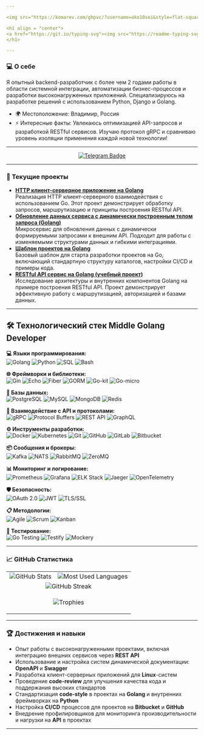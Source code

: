 ```yaml
---

<img src="https://komarev.com/ghpvc/?username=ako10sei&style=flat-square&color=blue" alt="Profile Views" />

<h1 align = "center">
<a href="https://git.io/typing-svg"><img src="https://readme-typing-svg.demolab.com?font=Fira+Code&size=90&duration=2000&pause=1000&color=1FF724&background=000000F0&center=true&vCenter=true&multiline=true&width=1920&height=384&lines=Привет!;Меня+зовут+Александр+;Golang+developer" alt="Typing SVG" /></a>
</h1>

---
```


### 💻 О себе
Я опытный backend-разработчик с более чем 2 годами работы в области системной интеграции, автоматизации бизнес-процессов и разработки высоконагруженных приложений. Специализируюсь на разработке решений с использованием Python, Django и Golang.

- 🌍 Местоположение: Владимир, Россия
- ⚡ Интересные факты: Увлекаюсь оптимизацией API-запросов и разработкой RESTful сервисов. Изучаю протокол gRPC и сравниваю уровень изоляции применения каждой новой технологии!

---

<p align="center">
  <a href="https://t.me/akkkotensssei">
    <img src="https://img.shields.io/badge/-Telegram-2CA5E0?style=flat&logo=telegram&logoColor=white" alt="Telegram Badge" />
  </a>
</p>

---

<h3>🚀 Текущие проекты</h3>

<ul>
  <li>
    <strong><a href="https://github.com/ako10sei/goHTTP">HTTP клиент-серверное приложение на Golang</a></strong><br>
    Реализация HTTP клиент-серверного взаимодействия с использованием Go. Этот проект демонстрирует обработку запросов, маршрутизацию и принципы построения RESTful API.
  </li>
  <li>
    <strong><a href="https://github.com/ako10sei/updateDataService">Обновление данных сервиса с динамически построенным телом запроса (Golang)</a></strong><br>
    Микросервис для обновления данных с динамически формируемыми запросами к внешним API. Подходит для работы с изменяемыми структурами данных и гибкими интеграциями.
  </li>
  <li>
    <strong><a href="https://github.com/ako10sei/GolangBaseTemplate">Шаблон проектов на Golang</a></strong><br>
    Базовый шаблон для старта разработки проектов на Go, включающий стандартную структуру каталогов, настройки CI/CD и примеры кода.
  </li>
  <li>
    <strong><a href="https://github.com/ako10sei/RESTFullGolang">RESTful API сервис на Golang (учебный проект)</a></strong><br>
    Исследование архитектуры и внутренних компонентов Golang на примере построения RESTful API. Проект демонстрирует эффективную работу с маршрутизацией, авторизацией и базами данных.
  </li>
</ul>

---

<h2> 🛠️ Технологический стек Middle Golang Developer </h2>

<p>
  <strong>💻 Языки программирования:</strong> <br>
  <img src="https://img.shields.io/badge/Go-00ADD8?style=for-the-badge&logo=go&logoColor=white" alt="Golang">
  <img src="https://img.shields.io/badge/Python-3776AB?style=for-the-badge&logo=python&logoColor=white" alt="Python">
  <img src="https://img.shields.io/badge/SQL-003B57?style=for-the-badge&logo=postgresql&logoColor=white" alt="SQL">
  <img src="https://img.shields.io/badge/Bash-4EAA25?style=for-the-badge&logo=gnubash&logoColor=white" alt="Bash">
</p>

<p>
  <strong>🌐 Фреймворки и библиотеки:</strong> <br>
  <img src="https://img.shields.io/badge/Gin-00ADD8?style=for-the-badge&logo=go&logoColor=white" alt="Gin">
  <img src="https://img.shields.io/badge/Echo-00ADD8?style=for-the-badge&logo=go&logoColor=white" alt="Echo">
  <img src="https://img.shields.io/badge/Fiber-00ADD8?style=for-the-badge&logo=go&logoColor=white" alt="Fiber">
  <img src="https://img.shields.io/badge/GORM-00ADD8?style=for-the-badge&logo=go&logoColor=white" alt="GORM">
  <img src="https://img.shields.io/badge/go--kit-00ADD8?style=for-the-badge&logo=go&logoColor=white" alt="Go-kit">
  <img src="https://img.shields.io/badge/go--micro-00ADD8?style=for-the-badge&logo=go&logoColor=white" alt="Go-micro">
</p>

<p>
  <strong>💾 Базы данных:</strong> <br>
  <img src="https://img.shields.io/badge/PostgreSQL-336791?style=for-the-badge&logo=postgresql&logoColor=white" alt="PostgreSQL">
  <img src="https://img.shields.io/badge/MySQL-4479A1?style=for-the-badge&logo=mysql&logoColor=white" alt="MySQL">
  <img src="https://img.shields.io/badge/MongoDB-47A248?style=for-the-badge&logo=mongodb&logoColor=white" alt="MongoDB">
  <img src="https://img.shields.io/badge/Redis-DC382D?style=for-the-badge&logo=redis&logoColor=white" alt="Redis">
</p>

<p>
  <strong>🚀 Взаимодействие с API и протоколами:</strong> <br>
  <img src="https://img.shields.io/badge/gRPC-4285F4?style=for-the-badge&logo=grpc&logoColor=white" alt="gRPC">
  <img src="https://img.shields.io/badge/Protocol Buffers-4285F4?style=for-the-badge&logo=grpc&logoColor=white" alt="Protocol Buffers">
  <img src="https://img.shields.io/badge/REST-02569B?style=for-the-badge&logo=rest&logoColor=white" alt="REST API">
  <img src="https://img.shields.io/badge/GraphQL-E10098?style=for-the-badge&logo=graphql&logoColor=white" alt="GraphQL">
</p>

<p>
  <strong>⚙️ Инструменты разработки:</strong> <br>
  <img src="https://img.shields.io/badge/Docker-2496ED?style=for-the-badge&logo=docker&logoColor=white" alt="Docker">
  <img src="https://img.shields.io/badge/Kubernetes-326CE5?style=for-the-badge&logo=kubernetes&logoColor=white" alt="Kubernetes">
  <img src="https://img.shields.io/badge/Git-F05032?style=for-the-badge&logo=git&logoColor=white" alt="Git">
  <img src="https://img.shields.io/badge/GitHub-181717?style=for-the-badge&logo=github&logoColor=white" alt="GitHub">
  <img src="https://img.shields.io/badge/GitLab-FC6D26?style=for-the-badge&logo=gitlab&logoColor=white" alt="GitLab">
  <img src="https://img.shields.io/badge/Bitbucket-0052CC?style=for-the-badge&logo=bitbucket&logoColor=white" alt="Bitbucket">
</p>

<p>
  <strong>📦 Сообщения и брокеры:</strong> <br>
  <img src="https://img.shields.io/badge/Apache%20Kafka-231F20?style=for-the-badge&logo=apachekafka&logoColor=white" alt="Kafka">
  <img src="https://img.shields.io/badge/NATS-199bfc?style=for-the-badge&logo=nats&logoColor=white" alt="NATS">
  <img src="https://img.shields.io/badge/RabbitMQ-FF6600?style=for-the-badge&logo=rabbitmq&logoColor=white" alt="RabbitMQ">
  <img src="https://img.shields.io/badge/ZeroMQ-DF0000?style=for-the-badge&logo=zeromq&logoColor=white" alt="ZeroMQ">
</p>

<p>
  <strong>📊 Мониторинг и логирование:</strong> <br>
  <img src="https://img.shields.io/badge/Prometheus-E6522C?style=for-the-badge&logo=prometheus&logoColor=white" alt="Prometheus">
  <img src="https://img.shields.io/badge/Grafana-F46800?style=for-the-badge&logo=grafana&logoColor=white" alt="Grafana">
  <img src="https://img.shields.io/badge/ELK%20Stack-005571?style=for-the-badge&logo=elasticsearch&logoColor=white" alt="ELK Stack">
  <img src="https://img.shields.io/badge/Jaeger-0091DA?style=for-the-badge&logo=jaeger&logoColor=white" alt="Jaeger">
  <img src="https://img.shields.io/badge/OpenTelemetry-3A33D1?style=for-the-badge&logo=opentelemetry&logoColor=white" alt="OpenTelemetry">
</p>

<p>
  <strong>🛡️ Безопасность:</strong> <br>
  <img src="https://img.shields.io/badge/OAuth-4285F4?style=for-the-badge&logo=oauth&logoColor=white" alt="OAuth 2.0">
  <img src="https://img.shields.io/badge/JWT-000000?style=for-the-badge&logo=jsonwebtokens&logoColor=white" alt="JWT">
  <img src="https://img.shields.io/badge/TLS-003366?style=for-the-badge&logo=tls&logoColor=white" alt="TLS/SSL">
</p>

<p>
  <strong>📋 Методологии:</strong> <br>
  <img src="https://img.shields.io/badge/Agile-007ACC?style=for-the-badge&logo=agile&logoColor=white" alt="Agile">
  <img src="https://img.shields.io/badge/Scrum-6DB33F?style=for-the-badge&logo=scrumalliance&logoColor=white" alt="Scrum">
  <img src="https://img.shields.io/badge/Kanban-00BFFF?style=for-the-badge&logo=kanban&logoColor=white" alt="Kanban">
</p>

<p>
  <strong>🧪 Тестирование:</strong> <br>
  <img src="https://img.shields.io/badge/Go_Testing-00ADD8?style=for-the-badge&logo=go&logoColor=white" alt="Go Testing">
  <img src="https://img.shields.io/badge/Testify-00ADD8?style=for-the-badge&logo=go&logoColor=white" alt="Testify">
  <img src="https://img.shields.io/badge/Mockery-00ADD8?style=for-the-badge&logo=go&logoColor=white" alt="Mockery">
</p>

---

### 📈 GitHub Статистика

<div align="center">
  <table>
    <tr>
      <td>
        <img src="https://github-readme-stats.vercel.app/api?username=ako10sei&show_icons=true&theme=radical" alt="GitHub Stats" />
      </td>
      <td>
        <img src="https://github-readme-stats.vercel.app/api/top-langs/?username=ako10sei&layout=compact&theme=radical" alt="Most Used Languages" />
      </td>
    </tr>
    <tr>
      <td colspan="2" align="center">
        <img src="https://github-readme-streak-stats.herokuapp.com/?user=ako10sei&theme=radical" alt="GitHub Streak" />
      </td>
    </tr>
    <tr>
      <td colspan="2" align="center">
        <p align="center">
          <img src="https://github-profile-trophy.vercel.app/?username=ako10sei&theme=darkhub&column=3&margin-w=15&margin-h=15" alt="Trophies" />
        </p>
      </td>
    </tr>
  </table>
</div>

---

<h3>🏆 Достижения и навыки</h3>

<ul>
  <li>Опыт работы с высоконагруженными проектами, включая интеграцию внешних сервисов через <strong>REST API</strong></li>
  <li>Использование и настройка систем динамической документации: <strong>OpenAPI</strong> и <strong>Swagger</strong></li>
  <li>Разработка клиент-серверных приложений для <strong>Linux</strong>-систем</li>
  <li>Проведение <strong>code-review</strong> для улучшения качества кода и поддержания высоких стандартов</li>
  <li>Стандартизация <strong>code-style</strong> в проектах на <strong>Golang</strong> и внутренних фреймворках на <strong>Python</strong></li>
  <li>Настройка <strong>CI/CD</strong> процессов для проектов на <strong>Bitbucket</strong> и <strong>GitHub</strong></li>
  <li>Внедрение профилировщиков для мониторинга производительности и нагрузки на <strong>API</strong> в проектах</li>
</ul>

---
